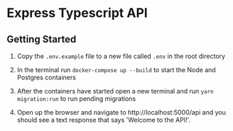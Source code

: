 # Express Typescript API

## Getting Started

1. Copy the `.env.example` file to a new file called `.env` in the root directory

2. In the terminal run `docker-compose up --build` to start the Node and Postgres containers

3. After the containers have started open a new terminal and run `yarn migration:run` to run pending migrations

4. Open up the browser and navigate to http://localhost:5000/api and you should see a text response that says 'Welcome to the API!'.



